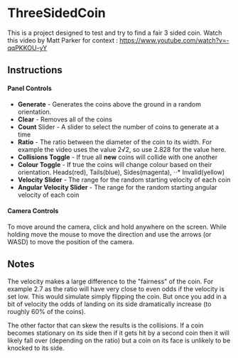 # ThreeSidedCoin

This is a project designed to test and try to find a fair 3 sided coin.
Watch this video by Matt Parker for context : https://www.youtube.com/watch?v=-qqPKKOU-yY

## Instructions

#### Panel Controls
* **Generate** - Generates the coins above the ground in a random orientation.
* **Clear** - Removes all of the coins
* **Count** Slider - A slider to select the number of coins to generate at a time
* **Ratio** - The ratio between the diameter of the coin to its width. For example the video uses the value 2√2, so use 2.828 for the value here.
* **Collisions Toggle** - If true all **new** coins will collide with one another
* **Colour Toggle** - If true the coins will change colour based on their orientation. Heads(red), Tails(blue), Sides(magenta), ⋅⋅* Invalid(yellow)
* **Velocity Slider** - The range for the random starting velocity of each coin
* **Angular Velocity Slider** - The range for the random starting angular velocity of each coin

#### Camera Controls
To move around the camera, click and hold anywhere on the screen. While holding move the mouse to move the direction and use the arrows (or WASD) to move the position of the camera.

## Notes
The velocity makes a large difference to the "fairness" of the coin. For example 2.7 as the ratio will have very close to even odds if the velocity is set low. This would simulate simply flipping the coin. But once you add in a bit of velocity the odds of landing on its side dramatically increase (to roughly 60% of the coins).

The other factor that can skew the results is the collisions. If a coin becomes stationary on its side then if it gets hit by a second coin then it will likely fall over (depending on the ratio) but a coin on its face is unlikely to be knocked to its side.
